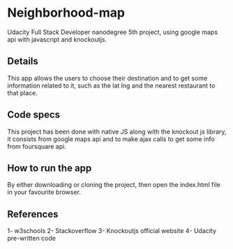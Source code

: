 # Neighborhood-map
Udacity Full Stack Developer nanodegree 5th project, using google maps api with javascript and knockoutjs.

## Details

This app allows the users to choose their destination and to get some information related to it, such as the lat lng and the nearest restaurant to that place.

## Code specs

This project has been done with native JS along with the knockout js library, it consists from google maps api and to make ajax calls to get some info from foursquare api.


## How to run the app

By either downloading or cloning the project, then open the index.html file in your favourite browser.

## References

1- w3schools
2- Stackoverflow
3- Knockoutjs official website
4- Udacity pre-written code
